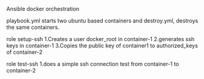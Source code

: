 Ansible docker orchestration

playbook.yml starts two ubuntu based containers and destroy.yml, destroys the same containers.

role setup-ssh 
1.Creates a user docker_root in container-1
2.generates ssh keys in container-1 
3.Copies the public key of container1 to authorized_keys of container-2

role test-ssh 
1.does a simple ssh connection test from container-1 to container-2